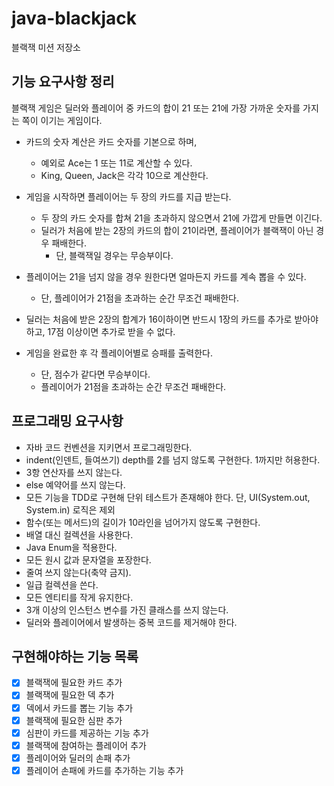 # java-blackjack

블랙잭 미션 저장소

## 기능 요구사항 정리

블랙잭 게임은 딜러와 플레이어 중 카드의 합이 21 또는 21에 가장 가까운 숫자를 가지는 쪽이 이기는 게임이다.

- 카드의 숫자 계산은 카드 숫자를 기본으로 하며,
    - 예외로 Ace는 1 또는 11로 계산할 수 있다.
    - King, Queen, Jack은 각각 10으로 계산한다.


- 게임을 시작하면 플레이어는 두 장의 카드를 지급 받는다.
    - 두 장의 카드 숫자를 합쳐 21을 초과하지 않으면서 21에 가깝게 만들면 이긴다.
    - 딜러가 처음에 받는 2장의 카드의 합이 21이라면, 플레이어가 블랙잭이 아닌 경우 패배한다.
        - 단, 블랙잭일 경우는 무승부이다.


- 플레이어는 21을 넘지 않을 경우 원한다면 얼마든지 카드를 계속 뽑을 수 있다.
    - 단, 플레이어가 21점을 초과하는 순간 무조건 패배한다.


- 딜러는 처음에 받은 2장의 합계가 16이하이면 반드시 1장의 카드를 추가로 받아야 하고, 17점 이상이면 추가로 받을 수 없다.


- 게임을 완료한 후 각 플레이어별로 승패를 출력한다.
    - 단, 점수가 같다면 무승부이다.
    - 플레이어가 21점을 초과하는 순간 무조건 패배한다.

## 프로그래밍 요구사항

- 자바 코드 컨벤션을 지키면서 프로그래밍한다.
- indent(인덴트, 들여쓰기) depth를 2를 넘지 않도록 구현한다. 1까지만 허용한다.
- 3항 연산자를 쓰지 않는다.
- else 예약어를 쓰지 않는다.
- 모든 기능을 TDD로 구현해 단위 테스트가 존재해야 한다. 단, UI(System.out, System.in) 로직은 제외
- 함수(또는 메서드)의 길이가 10라인을 넘어가지 않도록 구현한다.
- 배열 대신 컬렉션을 사용한다.
- Java Enum을 적용한다.
- 모든 원시 값과 문자열을 포장한다.
- 줄여 쓰지 않는다(축약 금지).
- 일급 컬렉션을 쓴다.
- 모든 엔티티를 작게 유지한다.
- 3개 이상의 인스턴스 변수를 가진 클래스를 쓰지 않는다.
- 딜러와 플레이어에서 발생하는 중복 코드를 제거해야 한다.

## 구현해야하는 기능 목록

- [x] 블랙잭에 필요한 카드 추가
- [x] 블랙잭에 필요한 덱 추가
- [x] 덱에서 카드를 뽑는 기능 추가
- [x] 블랙잭에 필요한 심판 추가
- [x] 심판이 카드를 제공하는 기능 추가
- [x] 블랙잭에 참여하는 플레이어 추가
- [x] 플레이어와 딜러의 손패 추가
- [x] 플레이어 손패에 카드를 추가하는 기능 추가
